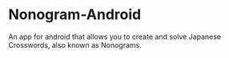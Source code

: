 # Nonogram-Android
An app for android that allows you to create and solve Japanese Crosswords, also known as Nonograms.
